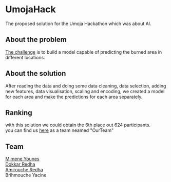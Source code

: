 # UmojaHack
The proposed solution for the Umoja Hackathon which was about AI.
## About the problem 
[The challenge](https://zindi.africa/hackathons/umojahack-3-hotspots) is to build a model capable of predicting the burned area in different locations.
## About the solution
After reading the data and doing some data cleaning, data selection, adding new features, data visualisation, scaling and encoding, we created a model for each area and make the predictions for each area separately.

## Ranking
with this solution we could obtain the 6th place out 624 participants.  
you can find us [here](https://zindi.africa/hackathons/umojahack-3-hotspots/leaderboard) as a team neamed "OurTeam"

## Team
[Mimene Younes](https://github.com/younes38)  
[Dokkar Redha](https://github.com/DokkarRachidReda)  
[Amirouche Redha](https://github.com/am3redha)  
Brihmouche Yacine
